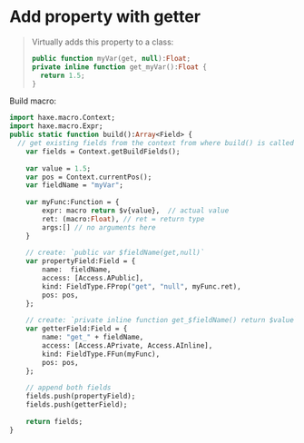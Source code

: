 # Add property with getter

> Virtually adds this property to a class:
> ```haxe
> public function myVar(get, null):Float;
> private inline function get_myVar():Float {
> 	return 1.5;
> }
> ```

Build macro:
```haxe
import haxe.macro.Context;
import haxe.macro.Expr;
public static function build():Array<Field> {
  // get existing fields from the context from where build() is called
	var fields = Context.getBuildFields();
	
	var value = 1.5;
	var pos = Context.currentPos();
	var fieldName = "myVar";
	
	var myFunc:Function = { 
		expr: macro return $v{value},  // actual value
		ret: (macro:Float), // ret = return type
		args:[] // no arguments here
	}
	
	// create: `public var $fieldName(get,null)`
	var propertyField:Field = {
		name:  fieldName,
		access: [Access.APublic],
		kind: FieldType.FProp("get", "null", myFunc.ret), 
		pos: pos,
	};
	
	// create: `private inline function get_$fieldName() return $value`
	var getterField:Field = {
		name: "get_" + fieldName,
		access: [Access.APrivate, Access.AInline],
		kind: FieldType.FFun(myFunc),
		pos: pos,
	};
	
	// append both fields
	fields.push(propertyField);
	fields.push(getterField);
	
	return fields;
}
```
